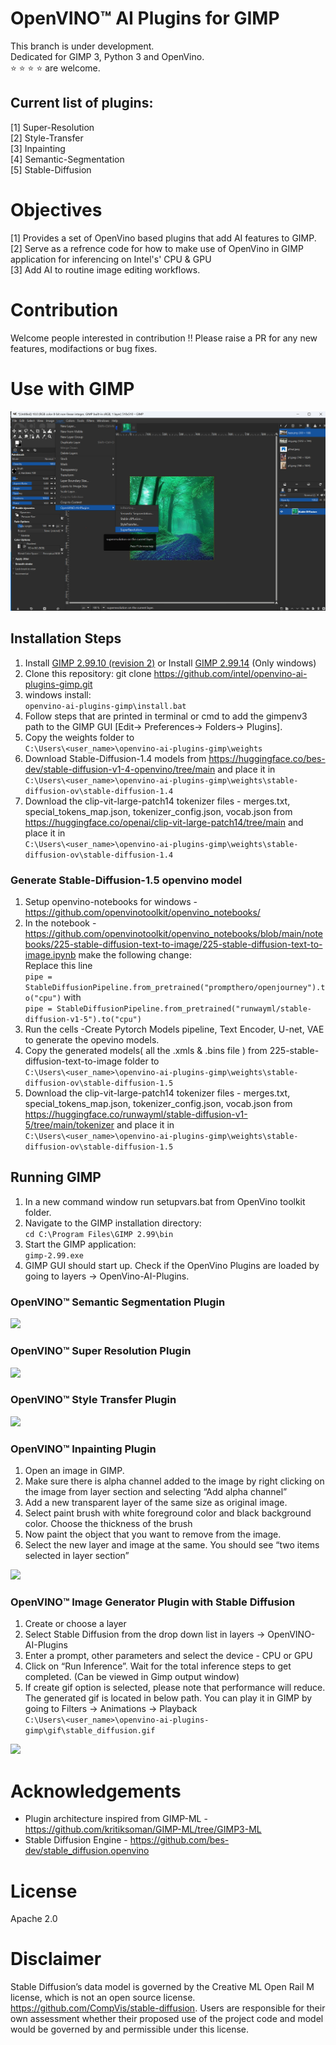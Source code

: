 

# OpenVINO™ AI Plugins for GIMP

This branch is under development. <br>Dedicated for GIMP 3, Python 3 and OpenVino.<br> :star: :star: :star: :star: are welcome.<br>

## Current list of plugins:
[1] Super-Resolution <br>
[2] Style-Transfer <br>
[3] Inpainting <br>
[4] Semantic-Segmentation <br>
[5] Stable-Diffusion <br>

# Objectives
[1] Provides a set of OpenVino based plugins that add AI features to GIMP. <br>
[2] Serve as a refrence code for how to make use of OpenVino in GIMP application for inferencing on Intel's' CPU & GPU  <br>
[3] Add AI to routine image editing workflows. <br>

# Contribution 
Welcome people interested in contribution !! 
Please raise a PR for any new features, modifactions or bug fixes. 

# Use with GIMP
![gimp-screenshot](gimp-screenshot.PNG)

## Installation Steps
1. Install [GIMP 2.99.10 (revision 2)](https://download.gimp.org/gimp/v2.99/windows/gimp-2.99.10-setup-2.exe) or Install [GIMP 2.99.14](https://download.gimp.org/gimp/v2.99/windows/gimp-2.99.14-setup.exe) (Only windows) <br>
2. Clone this repository: git clone https://github.com/intel/openvino-ai-plugins-gimp.git <br>
3. windows install: <br>
```openvino-ai-plugins-gimp\install.bat```<br>
4. Follow steps that are printed in terminal or cmd to add the gimpenv3 path to the GIMP GUI [Edit-> Preferences-> Folders-> Plugins]. <br>
5. Copy the weights folder to <br> 
```C:\Users\<user_name>\openvino-ai-plugins-gimp\weights``` <br>
6. Download Stable-Diffusion-1.4 models from https://huggingface.co/bes-dev/stable-diffusion-v1-4-openvino/tree/main and place it in <br> 
```C:\Users\<user_name>\openvino-ai-plugins-gimp\weights\stable-diffusion-ov\stable-diffusion-1.4``` <br>
7. Download the clip-vit-large-patch14 tokenizer files - merges.txt, special_tokens_map.json, tokenizer_config.json, vocab.json  from https://huggingface.co/openai/clip-vit-large-patch14/tree/main and place it in <br> 
```C:\Users\<user_name>\openvino-ai-plugins-gimp\weights\stable-diffusion-ov\stable-diffusion-1.4``` <br>

### Generate Stable-Diffusion-1.5 openvino model 
1. Setup openvino-notebooks for windows - https://github.com/openvinotoolkit/openvino_notebooks/ <br>
2. In the notebook - https://github.com/openvinotoolkit/openvino_notebooks/blob/main/notebooks/225-stable-diffusion-text-to-image/225-stable-diffusion-text-to-image.ipynb make the following change: <br>
   Replace this line <br> 
   ```pipe = StableDiffusionPipeline.from_pretrained("prompthero/openjourney").to("cpu")``` with  <br>
   ```pipe = StableDiffusionPipeline.from_pretrained("runwayml/stable-diffusion-v1-5").to("cpu")``` <br>
3. Run the cells -Create Pytorch Models pipeline, Text Encoder, U-net, VAE to generate the opevino models. <br>
4. Copy the generated models( all the .xmls & .bins file ) from 225-stable-diffusion-text-to-image folder to <br> 
```C:\Users\<user_name>\openvino-ai-plugins-gimp\weights\stable-diffusion-ov\stable-diffusion-1.5``` <br>
5. Download the clip-vit-large-patch14 tokenizer files - merges.txt, special_tokens_map.json, tokenizer_config.json, vocab.json  from https://huggingface.co/runwayml/stable-diffusion-v1-5/tree/main/tokenizer and place it in  <br> 
```C:\Users\<user_name>\openvino-ai-plugins-gimp\weights\stable-diffusion-ov\stable-diffusion-1.5``` <br>

## Running GIMP
1. In a new command window run setupvars.bat from OpenVino toolkit folder. <br>
2. Navigate to the GIMP installation directory: <br>
```cd C:\Program Files\GIMP 2.99\bin```
3. Start the GIMP application: <br>
```gimp-2.99.exe``` <br>
4. GIMP GUI should start up. Check if the OpenVino Plugins are loaded by going to layers -> OpenVino-AI-Plugins. <br>

### OpenVINO™ Semantic Segmentation Plugin
![](gifs/semantic-segmentation.webp)

### OpenVINO™ Super Resolution Plugin 
![](gifs/super-res.webp)

### OpenVINO™ Style Transfer Plugin
![](gifs/style-transfer.webp)

### OpenVINO™ Inpainting Plugin 
1. Open an image in GIMP. <br>
2. Make sure there is alpha channel added to the image by right clicking on the image from layer section and selecting “Add alpha channel” <br>
3. Add a new transparent layer of the same size as original image. <br>
4. Select paint brush with white foreground color and black background color. Choose the thickness of the brush <br>
5. Now paint the object that you want to remove from the image. <br>
6. Select the new layer and image at the same. You should see “two items selected in layer section” <br>


![](gifs/inpainting.webp)

### OpenVINO™ Image Generator Plugin with Stable Diffusion
1. Create or choose a layer  <br>
2. Select Stable Diffusion from the drop down list in layers -> OpenVINO-AI-Plugins <br>
3. Enter a prompt, other parameters and select the device - CPU or GPU <br>
4. Click on “Run Inference”. Wait for the total inference steps to get completed. (Can be viewed in Gimp output window) <br>
5. If create gif option is selected, please note that performance will reduce. The generated gif is located in below path. You can play it in GIMP by going to Filters -> Animations -> Playback <br>
```C:\Users\<user_name>\openvino-ai-plugins-gimp\gif\stable_diffusion.gif``` <br>

![](gifs/stable-diffusion.webp)



# Acknowledgements
* Plugin architecture inspired from GIMP-ML - https://github.com/kritiksoman/GIMP-ML/tree/GIMP3-ML
* Stable Diffusion Engine - https://github.com/bes-dev/stable_diffusion.openvino



# License
Apache 2.0


# Disclaimer
Stable Diffusion’s data model is governed by the Creative ML Open Rail M license, which is not an open source license.
https://github.com/CompVis/stable-diffusion. Users are responsible for their own assessment whether their proposed use of the project code and model would be governed by and permissible under this license.

